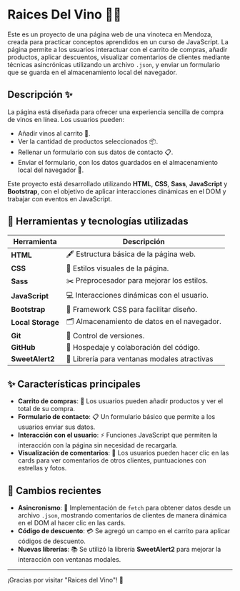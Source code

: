 # Raices Del Vino 🍷🍇

Este es un proyecto de una página web de una vinoteca en Mendoza, creada para practicar conceptos aprendidos en un curso de JavaScript. La página permite a los usuarios interactuar con el carrito de compras, añadir productos, aplicar descuentos, visualizar comentarios de clientes mediante técnicas asincrónicas utilizando un archivo `.json`, y enviar un formulario que se guarda en el almacenamiento local del navegador.

## Descripción ✨

La página está diseñada para ofrecer una experiencia sencilla de compra de vinos en línea. Los usuarios pueden:

- Añadir vinos al carrito 🛒.
- Ver la cantidad de productos seleccionados 📦.
- Rellenar un formulario con sus datos de contacto 📋.
- Enviar el formulario, con los datos guardados en el almacenamiento local del navegador 💾.

Este proyecto está desarrollado utilizando **HTML**, **CSS**, **Sass**, **JavaScript** y **Bootstrap**, con el objetivo de aplicar interacciones dinámicas en el DOM y trabajar con eventos en JavaScript.

## 🔧 Herramientas y tecnologías utilizadas

| Herramienta       | Descripción                               |
| ----------------- | ----------------------------------------- |
| **HTML**          | 🖋️ Estructura básica de la página web.       |
| **CSS**           | 🎨 Estilos visuales de la página.            |
| **Sass**          | ✂️ Preprocesador para mejorar los estilos.   |
| **JavaScript**    | 💻 Interacciones dinámicas con el usuario.   |
| **Bootstrap**     | 📱 Framework CSS para facilitar diseño.      |
| **Local Storage** | 🗂️ Almacenamiento de datos en el navegador.  |
| **Git**           | 🌲 Control de versiones.                     |
| **GitHub**        | 🐙 Hospedaje y colaboración del código.      |
| **SweetAlert2**   | 🍬 Librería para ventanas modales atractivas |

## ✨ Características principales

- **Carrito de compras**: 🛒 Los usuarios pueden añadir productos y ver el total de su compra.
- **Formulario de contacto**: 📋 Un formulario básico que permite a los usuarios enviar sus datos.
- **Interacción con el usuario**: ⚡ Funciones JavaScript que permiten la interacción con la página sin necesidad de recargarla.
- **Visualización de comentarios**: 💬 Los usuarios pueden hacer clic en las cards para ver comentarios de otros clientes, puntuaciones con estrellas y fotos.

## 📝 Cambios recientes

- **Asincronismo**: 🔄 Implementación de `fetch` para obtener datos desde un archivo `.json`, mostrando comentarios de clientes de manera dinámica en el DOM al hacer clic en las cards.
- **Código de descuento**: 💳 Se agregó un campo en el carrito para aplicar códigos de descuento.
- **Nuevas librerías**: 📚 Se utilizó la librería **SweetAlert2** para mejorar la interacción con ventanas modales.

---

¡Gracias por visitar "Raices del Vino"! 🍇




